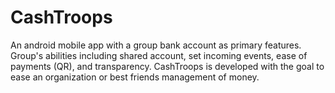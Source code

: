 # CashTroops
An android mobile app with a group bank account as primary features. Group's abilities including shared account, set incoming events, ease of payments (QR), and transparency. CashTroops is developed with the goal to ease an organization or best friends management of money.
